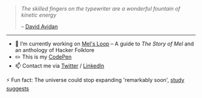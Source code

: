 <!-- ### Hi there 👋 -->

<!--
**tomerlichtash/tomerlichtash** is a ✨ _special_ ✨ repository because its `README.md` (this file) appears on your GitHub profile.

Here are some ideas to get you started:

- 🔭 I’m currently working on ...
- 🌱 I’m currently learning ...
- 👯 I’m looking to collaborate on ...
- 🤔 I’m looking for help with ...
- 💬 Ask me about ...
- 📫 How to reach me: ...
- 😄 Pronouns: ...
- ⚡ Fun fact: ...
-->

> *The skilled fingers on the typewriter are a wonderful fountain of kinetic energy*
> 
> – [David Avidan](https://www.asymptotejournal.com/poetry/david-avidan-five-poems/)

---

- 🔭 I’m currently working on [Mel's Loop](https://github.com/tomerlichtash/mels-loop) – A guide to _The Story of Mel_ and an anthology of Hacker Folklore
- ✏️ This is my [CodePen](https://codepen.io/loremipsum)
- 📫 Contact me via [Twitter](https://twitter.com/tomerlichtash) / [LinkedIn](https://www.linkedin.com/in/tomerlichtash/)

⚡ Fun fact: The universe could stop expanding 'remarkably soon', [study suggests](https://www.livescience.com/end-cosmic-expansion)
